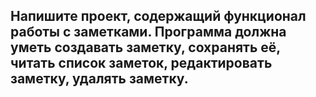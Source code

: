 ## Напишите проект, содержащий функционал работы с заметками.  Программа должна уметь создавать заметку, сохранять её, читать список заметок, редактировать заметку, удалять заметку.
